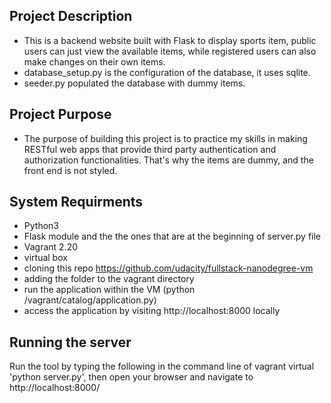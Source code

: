 ## Project Description
* This is a backend website built with Flask to display sports item, public users can just view the available items, while registered users can also make changes on their own items.
* database_setup.py is the configuration of the database, it uses sqlite.
* seeder.py populated the database with dummy items.

## Project Purpose
* The purpose of building this project is to practice my skills in making RESTful web apps that provide third party authentication and authorization functionalities. That's why the items are dummy, and the front end is not styled.

## System Requirments 
- Python3
- Flask module and the the ones that are at the beginning of server.py file
- Vagrant 2.20
- virtual box
- cloning this repo https://github.com/udacity/fullstack-nanodegree-vm
- adding the folder to the vagrant directory  
- run the application within the VM (python /vagrant/catalog/application.py)
- access the application by visiting http://localhost:8000 locally

## Running the server
Run the tool by typing the following in the command line of vagrant virtual 'python server.py',
then open your browser and navigate to http://localhost:8000/
